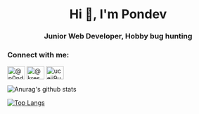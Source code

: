 <h1 align="center">Hi 👋, I'm Pondev</h1>
<h3 align="center">Junior Web Developer, Hobby bug hunting</h3>



<h3 align="left">Connect with me:</h3>
<p align="left">
<a href="https://twitter.com/@rxxtpxn" target="blank"><img align="center" src="https://raw.githubusercontent.com/rahuldkjain/github-profile-readme-generator/master/src/images/icons/Social/twitter.svg" alt="@p0ndev" height="30" width="40" /></a>
<a href="https://medium.com/@kresec" target="blank"><img align="center" src="https://raw.githubusercontent.com/rahuldkjain/github-profile-readme-generator/master/src/images/icons/Social/medium.svg" alt="@kresec" height="30" width="40" /></a>
<a href="https://www.youtube.com/channel/UCeIj9Uzv_BIRLdKwuymbrTw" target="blank"><img align="center" src="https://raw.githubusercontent.com/rahuldkjain/github-profile-readme-generator/master/src/images/icons/Social/youtube.svg" alt="uceij9uzv_birldkwuymbrtw" height="30" width="40" /></a>
</p>



![Anurag's github stats](https://github-readme-stats.vercel.app/api?username=xcapri&show_icons=true&theme=locale)

[![Top Langs](https://github-readme-stats.vercel.app/api/top-langs/?username=xcapri&layout=compact)](https://github.com/anuraghazra/github-readme-stats)
